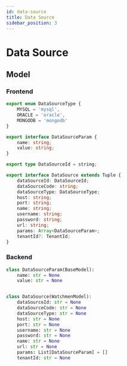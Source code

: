 ```yaml
---
id: data-source  
title: Data Source  
sidebar_position: 3
---
```


# Data Source
## Model
### Frontend
```typescript title="watchmen-web-client/src/services/data/tuples/data-source-types.ts"
export enum DataSourceType {
	MYSQL = 'mysql',
	ORACLE = 'oracle',
	MONGODB = 'mongodb'
}

export interface DataSourceParam {
	name: string;
	value: string;
}

export type DataSourceId = string;

export interface DataSource extends Tuple {
	dataSourceId: DataSourceId;
	dataSourceCode: string;
	dataSourceType: DataSourceType;
	host: string;
	port: string;
	name: string;
	username: string;
	password: string;
	url: string;
	params: Array<DataSourceParam>;
	tenantId?: TenantId;
}
```

### Backend
```python title="watchmen_boot/storage/model/data_source.py"
class DataSourceParam(BaseModel):
    name: str = None
    value: str = None


class DataSource(WatchmenModel):
    dataSourceId: str = None
    dataSourceCode: str = None
    dataSourceType: str = None
    host: str = None
    port: str = None
    username: str = None
    password: str = None
    name: str = None
    url: str = None
    params: List[DataSourceParam] = []
    tenantId: str = None
```